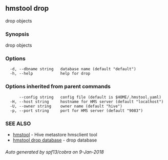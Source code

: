 ## hmstool drop

drop objects

### Synopsis

drop objects

### Options

```
  -d, --dbname string   database name (default "default")
  -h, --help            help for drop
```

### Options inherited from parent commands

```
      --config string   config file (default is $HOME/.hmstool.yaml)
  -H, --host string     hostname for HMS server (default "localhost")
  -U, --owner string    owner name (default "hive")
  -p, --port string     port for HMS server (default "9083")
```

### SEE ALSO

* [hmstool](hmstool.md)	 - Hive metastore hmsclient tool
* [hmstool drop database](hmstool_drop_database.md)	 - drop database

###### Auto generated by spf13/cobra on 9-Jan-2018
